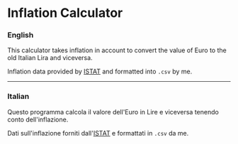 # Inflation Calculator

### English

This calculator takes inflation in account to convert the value of Euro to the old Italian Lira and viceversa.

Inflation data provided by [ISTAT](http://seriestoriche.istat.it/fileadmin/documenti/Tavola_21.6.xls) and formatted into `.csv` by me.

---
### Italian

Questo programma calcola il valore dell'Euro in Lire e viceversa tenendo conto dell'inflazione.

Dati sull'inflazione forniti dall'[ISTAT](http://seriestoriche.istat.it/fileadmin/documenti/Tavola_21.6.xls) e formattati in `.csv` da me.